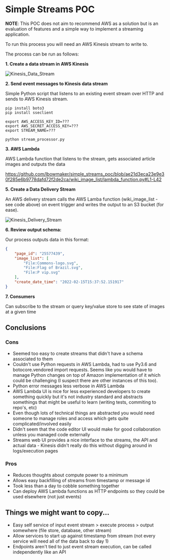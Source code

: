 # Simple Streams POC

**NOTE**: This POC does not aim to recommend AWS as a solution but is an evaluation of features and a simple way to implement a streaming application.

To run this process you will need an AWS Kinesis stream to write to.

The process can be run as follows:

**1. Create a data stream in AWS Kinesis**

![Kinesis_Data_Stream](https://user-images.githubusercontent.com/93719848/154076403-effbaac4-95a9-47e9-b71d-bedf68e605e1.png)

**2. Send event messages to Kinesis data stream**

Simple Python script that listens to an existing event stream over HTTP and sends to AWS Kinesis stream.

```
pip install boto3
pip install sseclient

export AWS_ACCESS_KEY_ID=???
export AWS_SECRET_ACCESS_KEY=???
export STREAM_NAME=???

python stream_processor.py
```

**3. AWS Lambda**

AWS Lambda function that listens to the stream, gets associated article images and outputs the data

https://github.com/lbowmaker/simple_streams_poc/blob/ae21d3eca23e9e30f285e6b9778dafd72f2de2ca/wiki_image_list/lambda_function.py#L1-L42

**5. Create a Data Delivery Stream**

An AWS delivery stream calls the AWS Lamba function (wiki_image_list - see code above) on event trigger and writes the output to an S3 bucket (for ease).

![ Kinesis_Delivery_Stream](https://user-images.githubusercontent.com/93719848/154101477-98de0110-bd5f-411f-9fcb-fc8a526bb6c1.png)

**6. Review output schema:**

Our process outputs data in this format:

```json
{
	"page_id": "25577439",
	"image_list": [
		"File:Commons-logo.svg",
		"File:Flag of Brazil.svg",
		"File:P vip.svg"
	],
	"create_date_time": "2022-02-15T15:37:52.151917"
}
```

**7. Consumers**

Can subscribe to the stream or query key/value store to see state of images at a given time

## Conclusions

### Cons

- Seemed too easy to create streams that didn't have a schema associated to them
- Couldn't use Python requests in AWS Lambda, had to use Py3.6 and botocore.vendored import requests. Seems like you would have to manage Python changes on top of Amazon implementation of it which could be challenging (I suspect there are other instances of this too).
- Python error messages less verbose in AWS Lambda
- AWS Lambda UI is nice for less experienced developers to create something quickly but it's not industry standard and abstracts somethings that might be useful to learn (writing tests, commiting to repo's, etc)
- Even though lots of technical things are abstracted you would need someone to manage roles and access which gets quite complicated/involved easily
- Didn't seem that the code editor UI would make for good collaboration unless you managed code externally
- Streams web UI provides a nice interface to the streams, the API and actual data - Kinesis didn't really do this without digging around in logs/execution pages

### Pros

- Reduces thoughts about compute power to a minimum
- Allows easy backfilling of streams from timestamp or message id
- Took less than a day to cobble something together
- Can deploy AWS Lambda functions as HTTP endpoints so they could be used elsewhere (not just events)

## Things we might want to copy...

- Easy self service of input event stream > execute process > output somewhere (file store, database, other stream)
- Allow services to start up against timestamp from stream (not every service will need all of the data back to day 1)
- Endpoints aren't tied to just event stream execution, can be called independently like an API
